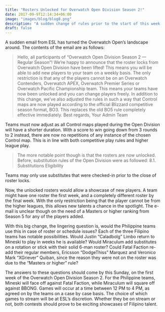```yaml
---
title: "Rosters Unlocked for Overwatch Open Division Season 2!"
date: 2017-09-9T12:14:34+06:00
image: "images/blog/blog8.png"
description: "A sudden change of rules prior to the start of this week."
draft: false
---
```


A sudden email from ESL has turned the Overwatch Open’s landscape around. The contents of the email are as follows:

> Hello, all participants of “Overwatch Open Division Season 2 — Regular Season”!
We’re happy to announce that the roster locks from Overwatch Open Division have been lifted! This means you will be able to add new players to your team on a weekly basis. The only restriction is that any of the players cannot be on an Overwatch Contenders, Overwatch APEX, Overwatch Premier Series or Overwatch Pacific Championship team.
This means your teams have now been unlocked and you can change players freely.
In addition to this change, we’ve also adjusted the rules in such a way that Control maps are now played according to the official Blizzard competitive season format, BO3. This replaces the old BO5 rule completely effective immediately.
Best regards,
Your Admin Team

Teams must now adjust as all Control maps played during the Open Division will have a shorter duration. With a score to win going down from 3 rounds to 2 instead, there are now no repetitions of any instance of the chosen Control map. This is in line with both competitive play rules and higher league play.

> The more notable point though is that the rosters are now unlocked. Before, substitution rules of the Open Division were as followed:
8.1. Substitutions Eligibility

Teams may only use substitutes that were checked-in prior to the close of roster locks.

Now, the unlocked rosters would allow a showcase of new players. A team might have one roster the first week, and a completely different roster by the final week. With the only restriction being that the player cannot be from the higher leagues, this allows new talents a chance in the spotlight. The e-mail is unclear though on the need of a Masters or higher ranking from Season 5 for any of the players added.

With this big change, the lingering question is, would the Philippine teams use this in case of roster or schedule issues? Each of the three Filipino teams has notable possibilities. Would Justin “Caladbolg” Limbo return to Mineski to play in weeks he is available? Would Miraculum add substitutes on a rotation or stick with their solid 6-man roster? Could Fatal Faction re-add their regular members, Ericsson “DodgeThiss” Marquez and Veronico Mark “XGriever” Quiban, since the reason they were not on the roster was due to the “Masters or higher” rule?

The answers to these questions should come by this Sunday, on the first week of the Overwatch Open Division Season 2. For the Philippine teams, Mineski will face off against Fatal Faction, while Miraculum will square off against BBONG. Games will occur at a time between 12 PM to 4 PM, as agreed on by the teams on a case by case basis. The choice of which games to stream will be at ESL’s discretion. Whether they be on stream or not, both contests should prove to be exciting showcases of Filipino talent.
